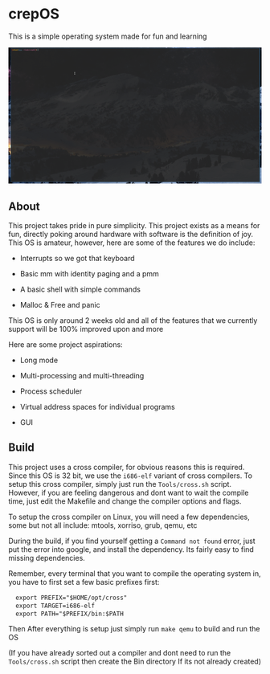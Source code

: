 # crepOS

This is a simple operating system made for fun and learning

![Basic demo](Demo/osDeme.gif)

## About

  This project takes pride in pure simplicity. This project exists as a means for fun, directly poking around hardware with     software is the definition of joy. This OS is amateur, however, here are some of the features we do include:

  - Interrupts so we got that keyboard

  - Basic mm with identity paging and a pmm

  - A basic shell with simple commands

  - Malloc & Free and panic

  This OS is only around 2 weeks old and all of the features that we currently support will be 100% improved upon and more

  Here are some project aspirations:

  - Long mode

  - Multi-processing and multi-threading

  - Process scheduler

  - Virtual address spaces for individual programs

  - GUI

## Build

  This project uses a cross compiler, for obvious reasons this is required. Since this OS is 32 bit, we use the `i686-elf`
  variant of cross compilers. To setup this cross compiler, simply just run the `Tools/cross.sh` script. However, if you
  are feeling dangerous and dont want to wait the compile time, just edit the Makefile and change the compiler options
  and flags.

  To setup the cross compiler on Linux, you will need a few dependencies, some but not all include: mtools, xorriso, grub,
  qemu, etc

  During the build, if you find yourself getting a `Command not found` error, just put the error into google, and install
  the dependency. Its fairly easy to find missing dependencies.

  Remember, every terminal that you want to compile the operating system in, you have to first set a few basic prefixes
  first:

      export PREFIX="$HOME/opt/cross"
      export TARGET=i686-elf
      export PATH="$PREFIX/bin:$PATH

 Then After everything is setup just simply run `make qemu` to build and run the OS

 (If you have already sorted out a compiler and dont need to run the `Tools/cross.sh` script then create the Bin directory
 If its not already created)
